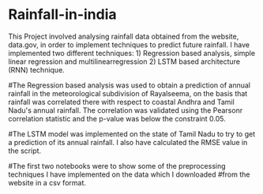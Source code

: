 # Rainfall-in-india

This Project involved analysing rainfall data obtained from the website, data.gov, in order to implement techniques to predict
future rainfall.
I have implemented two different techniques:
                                1) Regression based analysis, simple linear regression and multilinearregression
                                2) LSTM based architecture (RNN) technique.
                                
#The Regression based analysis was used to obtain a prediction of annual rainfall in the meteorological subdivision of Rayalseema, on the basis that rainfall was correlated there with respect to coastal Andhra and Tamil Nadu's annual rainfall. The correlation was validated using the Pearsonr correlation statistic and the p-value was below the constraint 0.05.

#The LSTM model was implemented on the state of Tamil Nadu to try to get a prediction of its annual rainfall. I also have calculated the RMSE value in the script.

#The first two notebooks were to show some of the preprocessing techniques I have implemented on the data which I downloaded #from the website
in a csv format.
